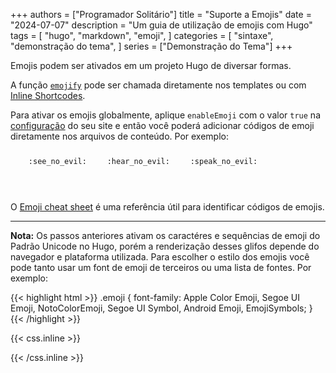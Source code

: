 +++
authors = ["Programador Solitário"]
title = "Suporte a Emojis"
date = "2024-07-07"
description = "Um guia de utilização de emojis com Hugo"
tags = [
    "hugo",
    "markdown",
    "emoji",
]
categories = [
    "sintaxe",
    "demonstração do tema",
]
series = ["Demonstração do Tema"]
+++

Emojis podem ser ativados em um projeto Hugo de diversar formas.

<!--more-->

A função [`emojify`](https://gohugo.io/functions/emojify/) pode ser chamada diretamente nos templates ou com [Inline Shortcodes](https://gohugo.io/templates/shortcode-templates/#inline-shortcodes).

Para ativar os emojis globalmente, aplique `enableEmoji` com o valor `true` na [configuração](https://gohugo.io/getting-started/configuration/) do seu site e então você poderá adicionar códigos de emoji diretamente nos arquivos de conteúdo. Por exemplo:

<p><span class="nowrap"><span class="emojify">🙈</span> <code>:see_no_evil:</code></span>  <span class="nowrap"><span class="emojify">🙉</span> <code>:hear_no_evil:</code></span>  <span class="nowrap"><span class="emojify">🙊</span> <code>:speak_no_evil:</code></span></p>
<br>

O [Emoji cheat sheet](http://www.emoji-cheat-sheet.com/) é uma referência útil para identificar códigos de emojis.

---

**Nota:** Os passos anteriores ativam os caractéres e sequências de emoji do Padrão Unicode no Hugo, porém a renderização desses glifos depende do navegador e plataforma utilizada. Para escolher o estilo dos emojis você pode tanto usar um font de emoji de terceiros ou uma lista de fontes. Por exemplo:

{{< highlight html >}}
.emoji {
font-family: Apple Color Emoji, Segoe UI Emoji, NotoColorEmoji, Segoe UI Symbol, Android Emoji, EmojiSymbols;
}
{{< /highlight >}}

{{< css.inline >}}

<style>
.emojify {
	font-family: Apple Color Emoji, Segoe UI Emoji, NotoColorEmoji, Segoe UI Symbol, Android Emoji, EmojiSymbols;
	font-size: 2rem;
	vertical-align: middle;
}
@media screen and (max-width:650px) {
  .nowrap {
    display: block;
    margin: 25px 0;
  }
}
</style>

{{< /css.inline >}}